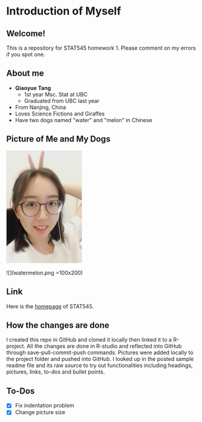# Introduction of Myself

## Welcome!

This is a repository for STAT545 homework 1. Please comment on my errors if you spot one.

## About me

- **Qiaoyue Tang**
    - 1st year Msc. Stat at UBC
    - Graduated from UBC last year
- From Nanjing, China
- Loves Science Fictions and Giraffes
- Have two dogs named "water" and "melon" in Chinese

## Picture of Me and My Dogs

<img src="me.png" width="200">

![](watermelon.png =100x200)

## Link

Here is the [homepage](http://stat545.com) of STAT545.

## How the changes are done
I created this repo in GitHub and cloned it locally then linked it to a R-project. All the changes are done in R-studio and reflected into GitHub through save-pull-commit-push commands. Pictures were added locally to the project folder and pushed into GitHub. I looked up in the posted sample readme file and its raw source to try out functionalities including headings, pictures, links, to-dos and bullet points.

## To-Dos

- [x] Fix indentation problem
- [x] Change picture size
